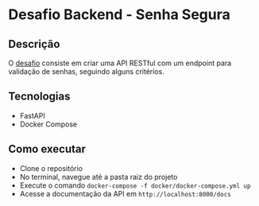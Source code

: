 # Desafio Backend - Senha Segura


## Descrição

O [desafio](https://github.com/backend-br/desafios/blob/master/secure-password/PROBLEM.md) consiste em criar uma API RESTful com um endpoint para validação de senhas, seguindo alguns critérios.


## Tecnologias
- FastAPI
- Docker Compose

## Como executar

- Clone o repositório
- No terminal, navegue até a pasta raiz do projeto
- Execute o comando `docker-compose -f docker/docker-compose.yml up`
- Acesse a documentação da API em `http://localhost:8000/docs`
